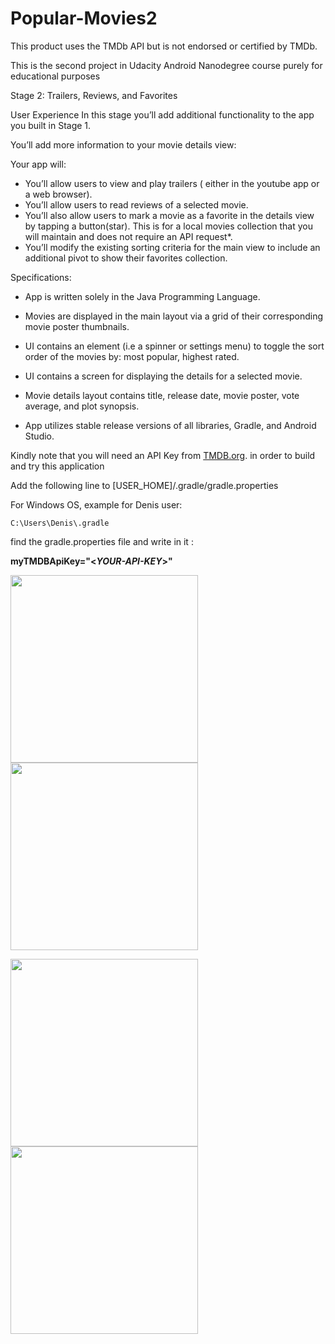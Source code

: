 # Popular-Movies2
This product uses the TMDb API but is not endorsed or certified by TMDb.


This is the second project in Udacity Android Nanodegree course purely for educational purposes

Stage 2: Trailers, Reviews, and Favorites

User Experience
In this stage you’ll add additional functionality to the app you built in Stage 1.

You’ll add more information to your movie details view:

Your app will:
- You’ll allow users to view and play trailers ( either in the youtube app or a web browser).
- You’ll allow users to read reviews of a selected movie.
- You’ll also allow users to mark a movie as a favorite in the details view by tapping a button(star). This is for a local movies collection that you will maintain and does not require an API request*.
- You’ll modify the existing sorting criteria for the main view to include an additional pivot to show their favorites collection.

Specifications:
* App is written solely in the Java Programming Language.

* Movies are displayed in the main layout via a grid of their corresponding movie poster thumbnails.

* UI contains an element (i.e a spinner or settings menu) to toggle the sort order of the movies by: most popular, highest rated.

* UI contains a screen for displaying the details for a selected movie.

* Movie details layout contains title, release date, movie poster, vote average, and plot synopsis.

* App utilizes stable release versions of all libraries, Gradle, and Android Studio.

Kindly note that you will need an API Key from [TMDB.org][1]. in order to build and try this application

Add the following line to [USER_HOME]/.gradle/gradle.properties

For Windows OS, example for Denis user:

    C:\Users\Denis\.gradle
    
find the gradle.properties file and write in it :

**myTMDBApiKey="<_YOUR-API-KEY_>"** 

[1]:https://developers.themoviedb.org/3/getting-started/introduction

<img src="ScreenShots/device-2020-05-05-120708.png" width="300">    <img src="ScreenShots/device-2020-05-05-123133.png" width="300">

<img src="ScreenShots/device-2020-05-05-123223.png" width="300">    <img src="ScreenShots/device-2020-05-05-123342.png" width="300">
